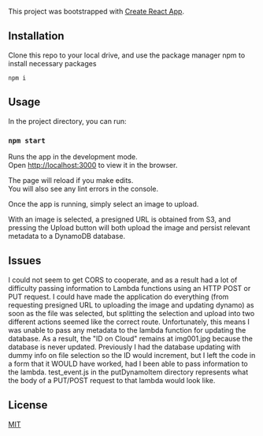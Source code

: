 This project was bootstrapped with [Create React App](https://github.com/facebook/create-react-app).

## Installation

Clone this repo to your local drive, and use the package manager npm to install necessary packages

```
npm i
```

## Usage

In the project directory, you can run:

### `npm start`

Runs the app in the development mode.<br />
Open [http://localhost:3000](http://localhost:3000) to view it in the browser.

The page will reload if you make edits.<br />
You will also see any lint errors in the console.

Once the app is running, simply select an image to upload. 

With an image is selected, a presigned URL is obtained from S3, and pressing the Upload button will both upload the 
image and persist relevant metadata to a DynamoDB database. 

## Issues

I could not seem to get CORS to cooperate, and as a result had a lot of difficulty passing information to Lambda functions using an HTTP POST or PUT request.
I could have made the application do everything (from requesting presigned URL to uploading the image and updating dynamo) as soon as the file was selected, but splitting the selection and upload into two different actions seemed like the correct route. Unfortunately, this means I was unable to pass any metadata to the lambda function for updating the database. As a result, the "ID on Cloud" remains at img001.jpg because the database is never updated. Previously I had the database updating with dummy info on file selection so the ID would increment, but I left the code in a form that it WOULD have worked, had I been able to pass information to the lambda. test_event.js in the putDynamoItem directory represents what the body of a PUT/POST request to that lambda would look like. 


## License
[MIT](https://choosealicense.com/licenses/mit/)



